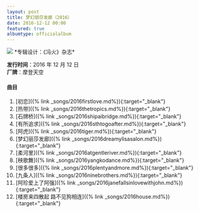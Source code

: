 ```yaml
---
layout: post
title: 梦幻丽莎发廊（2016）
date: 2016-12-12 00:00
featured: true
albumtype: officialalbum
---
```


<img src="/assets/imgs/salon2016.jpg">
*专辑设计：《冯火》杂志*

**发行时间**：2016 年 12 月 12 日  
**厂牌**：摩登天空

#### 曲目

1. [初恋]({% link _songs/2016firstlove.md%}){:target="_blank"}
2. [热带]({% link _songs/2016thetropics.md%}){:target="_blank"}
3. [石牌桥]({% link _songs/2016shipaibridge.md%}){:target="_blank"}
4. [有所追求]({% link _songs/2016sthtogoafter.md%}){:target="_blank"}
5. [阿虎]({% link _songs/2016tiger.md%}){:target="_blank"}
6. [梦幻丽莎发廊]({% link _songs/2016dreamylisasalon.md%}){:target="_blank"}
7. [柔河里]({% link _songs/2016atgentleriver.md%}){:target="_blank"}
8. [秧歌舞]({% link _songs/2016yangkodance.md%}){:target="_blank"}
9. [很多很多]({% link _songs/2016plentyandmore.md%}){:target="_blank"}
10. [九条人]({% link _songs/2016ninebrothers.md%}){:target="_blank"}
11. [阿珍爱上了阿强]({% link _songs/2016janefallsinlovewithjohn.md%}){:target="_blank"}
12. [楼房来四散起 路不见狗相连]({% link _songs/2016house.md%}){:target="_blank"}
